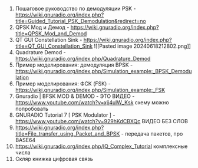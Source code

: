1.  Пошаговое руководство по демодуляции PSK - https://wiki.gnuradio.org/index.php?title=Guided_Tutorial_PSK_Demodulation&redirect=no
2.  QPSK Мод и Демод - https://wiki.gnuradio.org/index.php?title=QPSK_Mod_and_Demod
3. QT GUI Constellation Sink - https://wiki.gnuradio.org/index.php?title=QT_GUI_Constellation_Sink ![[Pasted image 20240618212802.png]]
4. Quadrature Demod - https://wiki.gnuradio.org/index.php/Quadrature_Demod
5.  Пример моделирования: демодуляция BPSK - https://wiki.gnuradio.org/index.php/Simulation_example:_BPSK_Demodulation
6.  Пример моделирования: ФСК (FSK) - https://wiki.gnuradio.org/index.php/Simulation_example:_FSK
7.  Gnuradio | BFSK MOD & DEMOD - ЭТО ВИДЕО - https://www.youtube.com/watch?v=xjj4ulW_Ksk схему можно попробовать 
8. GNURADIO Tutorial 7 [ PSK Modulator ] - https://www.youtube.com/watch?v=929hKdCBXQc ВИДЕО БЕЗ СЛОВ 
9. https://wiki.gnuradio.org/index.php?title=File_transfer_using_Packet_and_BPSK - передача пакетов, про BASE64
10. https://wiki.gnuradio.org/index.php/IQ_Complex_Tutorial комплексные числа 
11. Скляр книжка цифровая связь 